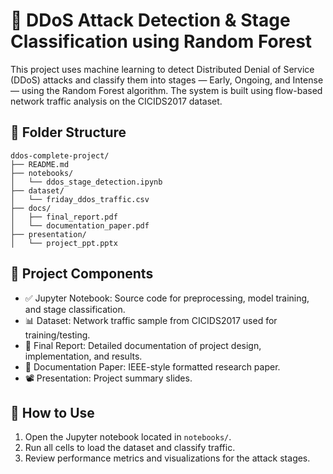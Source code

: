 # 🚨 DDoS Attack Detection & Stage Classification using Random Forest

This project uses machine learning to detect Distributed Denial of Service (DDoS) attacks and classify them into stages — Early, Ongoing, and Intense — using the Random Forest algorithm. The system is built using flow-based network traffic analysis on the CICIDS2017 dataset.

## 📁 Folder Structure

```
ddos-complete-project/
├── README.md
├── notebooks/
│   └── ddos_stage_detection.ipynb
├── dataset/
│   └── friday_ddos_traffic.csv
├── docs/
│   ├── final_report.pdf
│   └── documentation_paper.pdf
├── presentation/
│   └── project_ppt.pptx
```

## 📄 Project Components

- ✅ Jupyter Notebook: Source code for preprocessing, model training, and stage classification.
- 📊 Dataset: Network traffic sample from CICIDS2017 used for training/testing.
- 📄 Final Report: Detailed documentation of project design, implementation, and results.
- 🧾 Documentation Paper: IEEE-style formatted research paper.
- 📽 Presentation: Project summary slides.

## 🚀 How to Use

1. Open the Jupyter notebook located in `notebooks/`.
2. Run all cells to load the dataset and classify traffic.
3. Review performance metrics and visualizations for the attack stages.